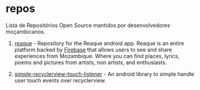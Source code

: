 # repos
Lista de Repositórios Open Source mantidos por desenvolvedores moçambicanos.

1. [reaque](https://github.com/horaciocome1/reaque) - Repository for the Reaque android app. Reaque is an entire platform backed by [Firebase](https://firebase.google.com) that allows users to see and share experiences from Mozambique. Where you can find places, lyrics, poems and pictures from artists, non artists, and enthusiasts.

2. [simple-recyclerview-touch-listener](https://github.com/horaciocome1/simple-recyclerview-touch-listener) - An android library to simple handle user touch events over recyclerview.